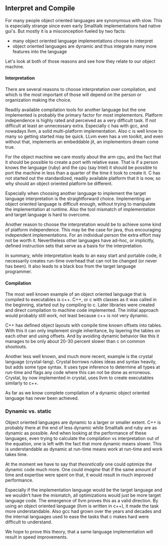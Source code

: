 ## Interpret and Compile

For many people object oriented languages are synonymous with slow. This is especially strange since even early Smalltalk implementations had native gui's. But mostly it is a misconception fueled by two facts:

- many object oriented language implementations choose to interpret
- object oriented languages are dynamic and thus integrate many more features into the language

Let's look at both of those reasons and see how they relate to our object machine.

#### Interpretation

There are several reasons to choose interpretation over compilation, and which is the most important of those will depend on the person or organization making the choice.

Readily available compilation tools for another language but the one implemented is probably the primary factor for most implementors. Platform independence is highly rated and perceived as a very difficult task. If not difficult at least an unnecessary extra. Especially c has with gcc, and nowadays llvm, a solid multi-platform implementation. Also c is well know to many so getting started may be quick. LLvm even has a vm toolkit, and even without that, implements an embeddable jit, an implementors dream come true.

For the object machine we care mostly about the arm cpu, and the fact that it should be possible to create a port with relative ease. That is if a person knows the language (ruby) and the cpu (say Intel) it should be possible to port the machine in less than a quarter of the time it took to create it. C has not started out the standardized, readily available platform that it is now, so why should an object oriented platform be different.

Especially when choosing another language to implement the target language interpretation is the straightforward choice. Implementing an object oriented language is difficult enough, without trying to manipulate the implementation at runtime. Also the tool mismatch of implementation and target language is hard to overcome.

Another reason to choose the interpretation would be to achieve some kind of platform independence. This may be the case for java, thus encouraging independent implementations. For an individual person the extra effort may not be worth it.
Nevertheless other languages have ad-hoc, or implicitly, defined instruction sets that serve as a basis for the interpretation.

In summary, while interpretation leads to an easy start and portable code, it necessarily creates run-time overhead that can not be changed (or never has been). It also leads to a black box from the target language programmer.

#### Compilation

The most well known example of an object oriented language that is compiled to executables is c++. C++, or c with classes as it was called in the beginning, started out by compiling to c. Later libraries were created and direct compilation to machine code implemented. The initial approach would probably still work, not least because c++ is not very dynamic.

C++ has defined object layouts with compile time known offsets into tables. With this it can only implement single inheritance, by layering the tables on each other and using offsets. And by avoiding dynamic behavior like this it manages to be only about 20-30 percent slower than c on common shootouts.

Another less well known, and much more recent, example is the crystal language (crystal-lang). Crystal borrows rubies ideas and syntax heavily, but adds some type syntax. It uses type inference to determine all types at run-time and flags any code where this can not be done as erroneous. Crystal, by now implemented in crystal, uses llvm to create executables similarly to c++.

As far as we know complete compilation of a dynamic object oriented language has never been achieved.

### Dynamic vs. static

Object oriented languages are dynamic to a larger or smaller extent. C++ is probably there at the end of less dynamic while Smalltalk and ruby are as dynamic as possible. And when looking at the performance of these languages, even trying to calculate the compilation vs interpretation out of the equation, one is left with the fact that more dynamic means slower.
This is understandable as dynamic at run-time means work at run-time and work takes time.

At the moment we have to say that *theoretically* one could optimize the dynamic code much more. One could *imagine* that if the same amount of time and expertise were spent on that, it would result in much improved performance.

Especially if the implementation language would be the target language and we wouldn't have the mismatch, all optimizations would just be more target language code. The emergence of llvm proves this as a valid direction. By using an object oriented language (llvm is written in c++), it made the task more understandable. Also gcc had grown over the years and decades and the internal languages used to ease the tasks that c makes hard were difficult to understand.

We hope to prove this theory, that a same language implementation will result in speed improvements.

